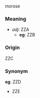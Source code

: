 morose
### Meaning
+ _adj_: ZZA
    + __eg__: ZZB

### Origin

ZZC

### Synonym

__eg__: ZZD

+ ZZE



